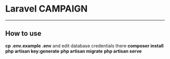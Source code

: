 # Laravel CAMPAIGN
---

## How to use

__cp .env.example .env__ and edit database credentials there
__composer install__
__php artisan key:generate__
__php artisan migrate__
__php artisan serve__
